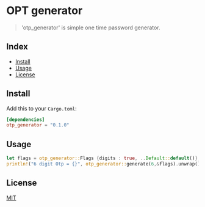 # OPT generator
> 'otp_generator' is simple one time password generator.

## Index
* [Install](#install)
* [Usage](#usage)
* [License](#license)

## Install

Add this to your `Cargo.toml`:

```toml
[dependencies]
otp_generator = "0.1.0"
```

## Usage

```rust
let flags = otp_generator::Flags {digits : true, ..Default::default()};
println!("6 digit Otp = {}", otp_generator::generate(6,&flags).unwrap());
```

## License
[MIT][license-url]

[license-image]: http://img.shields.io/badge/license-MIT-blue.svg?style=flat
[license-url]: LICENSE
